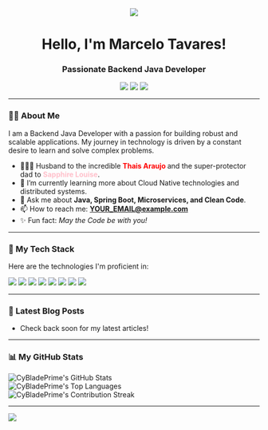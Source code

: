 <div align="center">
  <img src="https://capsule-render.vercel.app/api?type=wave&color=auto&height=300&section=header&text=CyBladePrime&fontSize=90" />

  <h1>
    Hello, I'm Marcelo Tavares!
  </h1>
  
  <h3>Passionate Backend Java Developer</h3>
  
  <p>
    <a href="https://www.linkedin.com/in/YOUR_LINKEDIN_USERNAME/" target="_blank"><img src="https://img.shields.io/badge/-LinkedIn-0077B5?style=for-the-badge&logo=linkedin&logoColor=white"></a>
    <a href="https://twitter.com/YOUR_TWITTER_HANDLE" target="_blank"><img src="https://img.shields.io/badge/-Twitter-1DA1F2?style=for-the-badge&logo=twitter&logoColor=white"></a>
    <a href="mailto:YOUR_EMAIL@example.com"><img src="https://img.shields.io/badge/-Gmail-D14836?style=for-the-badge&logo=gmail&logoColor=white"></a>
  </p>
</div>

---

### 👨‍💻 About Me

I am a Backend Java Developer with a passion for building robust and scalable applications. My journey in technology is driven by a constant desire to learn and solve complex problems.

- 👨‍👩‍👧 Husband to the incredible **<span style="color: red;"> Thais Araujo </span>** and the super-protector dad to **<span style="color: pink;"> Sapphire Louise</span>**.
- 🌱 I’m currently learning more about Cloud Native technologies and distributed systems.
- 💬 Ask me about **Java, Spring Boot, Microservices, and Clean Code**.
- 📫 How to reach me: **[YOUR_EMAIL@example.com](mailto:devcyblade@gmail.com)**
- ✨ Fun fact: _May the Code be with you!_

---

### 🚀 My Tech Stack

Here are the technologies I'm proficient in:

<p align="left">
  <a href="https://www.java.com" target="_blank"><img src="https://img.shields.io/badge/Java-ED8B00?style=for-the-badge&logo=openjdk&logoColor=white"/></a>
  <a href="https://spring.io/" target="_blank"><img src="https://img.shields.io/badge/Spring-6DB33F?style=for-the-badge&logo=spring&logoColor=white"/></a>
  <a href="https://www.python.org" target="_blank"><img src="https://img.shields.io/badge/Python-3776AB?style=for-the-badge&logo=python&logoColor=white"/></a>
  <a href="https://quarkus.io/" target="_blank"><img src="https://img.shields.io/badge/Quarkus-4695EB?style=for-the-badge&logo=quarkus&logoColor=white"/></a>
  <a href="https://www.docker.com/" target="_blank"><img src="https://img.shields.io/badge/Docker-2496ED?style=for-the-badge&logo=docker&logoColor=white"/></a>
  <a href="https://aws.amazon.com" target="_blank"><img src="https://img.shields.io/badge/Amazon_AWS-232F3E?style=for-the-badge&logo=amazon-aws&logoColor=white"/></a>
  <a href="https://www.postgresql.org" target="_blank"><img src="https://img.shields.io/badge/PostgreSQL-4169E1?style=for-the-badge&logo=postgresql&logoColor=white"/></a>
  <a href="https://git-scm.com/" target="_blank"><img src="https://img.shields.io/badge/GIT-E44C30?style=for-the-badge&logo=git&logoColor=white"/></a>
</p>

---

### 📝 Latest Blog Posts

- Check back soon for my latest articles!
---

### 📊 My GitHub Stats

<div align="left">
  <img src="https://github-readme-stats.vercel.app/api?username=CyBladePrime&show_icons=true&theme=tokyonight&include_all_commits=true&count_private=true" alt="CyBladePrime's GitHub Stats"/>
  <br/>
  <img src="https://github-readme-stats.vercel.app/api/top-langs/?username=CyBladePrime&layout=compact&langs_count=7&theme=tokyonight" alt="CyBladePrime's Top Languages"/>
  <br/>
  <img src="https://github-readme-streak-stats.herokuapp.com/?user=CyBladePrime&theme=tokyonight" alt="CyBladePrime's Contribution Streak" />
</div>

---
<div align="left">
  <img src="https://capsule-render.vercel.app/api?type=wave&color=auto&height=200&section=footer"/>
</div>

